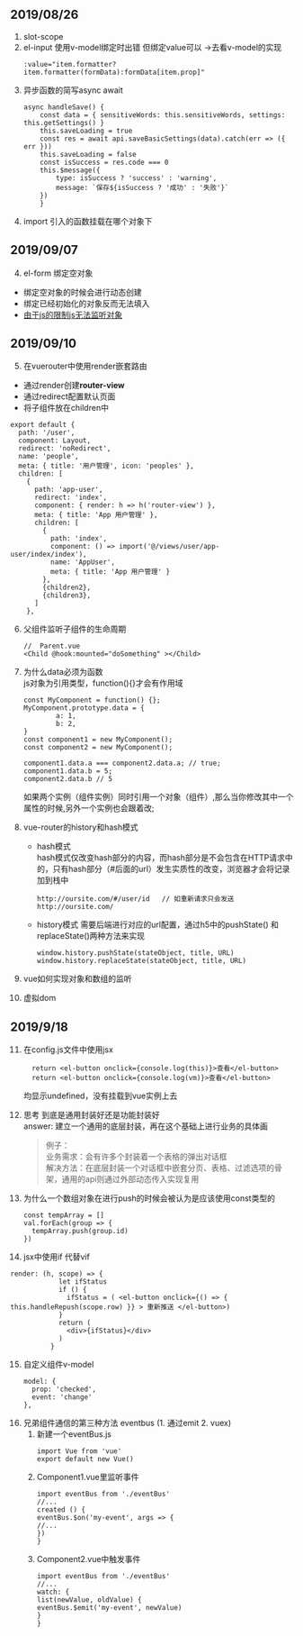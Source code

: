 ## 2019/08/26
1. slot-scope
2. el-input 使用v-model绑定时出错 但绑定value可以 ->去看v-model的实现
    ~~~
    :value="item.formatter?item.formatter(formData):formData[item.prop]"
    ~~~
3. 异步函数的简写async await
    ~~~
    async handleSave() {
        const data = { sensitiveWords: this.sensitiveWords, settings: this.getSettings() }
        this.saveLoading = true
        const res = await api.saveBasicSettings(data).catch(err => ({ err }))
        this.saveLoading = false
        const isSuccess = res.code === 0
        this.$message({
            type: isSuccess ? 'success' : 'warning',
            message: `保存${isSuccess ? '成功' : '失败'}`
        })
        }
    ~~~
3. import 引入的函数挂载在哪个对象下
## 2019/09/07
4. el-form 绑定空对象
+ 绑定空对象的时候会进行动态创建
+ 绑定已经初始化的对象反而无法填入
+ [由于js的限制js无法监听对象](https://mp.weixin.qq.com/s?__biz=MzI2MjA4MDI4Mg==&mid=2651365620&idx=1&sn=e111ff6263aedd5c11e3c4bc581d570b&chksm=f1ac9281c6db1b97f61c2279bd29bf1f6043eed1d04ebf4fc9297064bb1f0b21dd143647721b&mpshare=1&scene=1&srcid=&sharer_sharetime=1568084137006&sharer_shareid=621562f4514e2db1727d03b137109179&key=c9b773f393aeb8ed401034b26b59258cff34d91033ba054dafb7d1a77e660a9a64f6402faa41fc5be45547bb358c385996068e36165141e85d764bb8986fa33401d109b2c79e3afaf35b4ae5c52a6f75&ascene=1&uin=Mjk2ODA1NzAz&devicetype=Windows+10&version=62060833&lang=zh_CN&pass_ticket=9c8hRiWDA8CXiW5DHgM%2BtDtfbFiNsp9fmMxem4qbzp1QYiYGhruS0cQVzQoizzvD)
## 2019/09/10
5. 在vuerouter中使用render嵌套路由
+ 通过render创建**router-view**
+ 通过redirect配置默认页面
+ 将子组件放在children中
~~~
export default {
  path: '/user',
  component: Layout,
  redirect: 'noRedirect',
  name: 'people',
  meta: { title: '用户管理', icon: 'peoples' },
  children: [
    {
      path: 'app-user',
      redirect: 'index',
      component: { render: h => h('router-view') },
      meta: { title: 'App 用户管理' },
      children: [
        {
          path: 'index',
          component: () => import('@/views/user/app-user/index/index'),
          name: 'AppUser',
          meta: { title: 'App 用户管理' }
        },
        {children2},
        {children3},
      ]
    },
~~~
6. 父组件监听子组件的生命周期
    ~~~
    //  Parent.vue
    <Child @hook:mounted="doSomething" ></Child>
    ~~~
7. 为什么data必须为函数  
js对象为引用类型，function(){}才会有作用域  
	~~~
	const MyComponent = function() {};
	MyComponent.prototype.data = {
			a: 1,
			b: 2,
	}
	const component1 = new MyComponent();
	const component2 = new MyComponent();

	component1.data.a === component2.data.a; // true;
	component1.data.b = 5;
	component2.data.b // 5
	~~~     
	如果两个实例（组件实例）同时引用一个对象（组件）,那么当你修改其中一个属性的时候,另外一个实例也会跟着改;

8. vue-router的history和hash模式
    + hash模式  
      hash模式仅改变hash部分的内容，而hash部分是不会包含在HTTP请求中的，只有hash部分（#后面的url）发生实质性的改变，浏览器才会将记录加到栈中
      ~~~
      http://oursite.com/#/user/id   // 如重新请求只会发送http://oursite.com/
      ~~~
    + history模式
      需要后端进行对应的url配置，通过h5中的pushState() 和 replaceState()两种方法来实现
      ~~~
      window.history.pushState(stateObject, title, URL)
      window.history.replaceState(stateObject, title, URL)
      ~~~
9. vue如何实现对象和数组的监听
10. 虚拟dom
## 2019/9/18 
11. 在config.js文件中使用jsx 
    ~~~
      return <el-button onclick={console.log(this)}>查看</el-button>
      return <el-button onclick={console.log(vm)}>查看</el-button>
    ~~~
    均显示undefined，没有挂载到vue实例上去
12. 思考 到底是通用封装好还是功能封装好  
    answer: 建立一个通用的底层封装，再在这个基础上进行业务的具体画  
    > 例子：   
    业务需求：会有许多个封装着一个表格的弹出对话框   
    解决方法：在底层封装一个对话框中嵌套分页、表格、过滤选项的骨架，通用的api则通过外部动态传入实现复用
    
13. 为什么一个数组对象在进行push的时候会被认为是应该使用const类型的
    ~~~
    const tempArray = []
    val.forEach(group => {
      tempArray.push(group.id)
    })
    ~~~
14. jsx中使用if 代替vif
~~~
render: (h, scope) => {
            let ifStatus
            if () {
              ifStatus = ( <el-button onclick={() => { this.handleRepush(scope.row) }} > 重新推送 </el-button>)
            }
            return (
              <div>{ifStatus}</div>
            )
          }
~~~
15. 自定义组件v-model
    ~~~
    model: {
      prop: 'checked',
      event: 'change'
    },
    ~~~
16. 兄弟组件通信的第三种方法 eventbus  (1. 通过emit 2. vuex)
    1. 新建一个eventBus.js
        ~~~
        import Vue from 'vue'
        export default new Vue()
        ~~~
    2. Component1.vue里监听事件
        ~~~
        import eventBus from './eventBus'
        //...
        created () {
        eventBus.$on('my-event', args => {
        //...
        }) 
        }
        ~~~
    3. Component2.vue中触发事件
        ~~~
        import eventBus from './eventBus'
        //...
        watch: {
        list(newValue, oldValue) {
        eventBus.$emit('my-event', newValue)
        }
        }
        ~~~